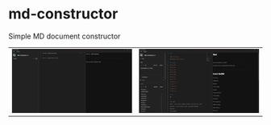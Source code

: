# md-constructor

Simple MD document constructor

<table>
<tr>
<td><img src="docs/images/md-constructor_1.png" alt="MD Constructor Screenshot 1"></td>
<td><img src="docs/images/md-constructor_2.png" alt="MD Constructor Screenshot 2"></td>
</tr>
</table>

